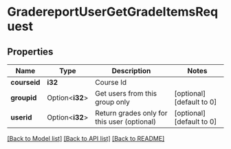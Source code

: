 # GradereportUserGetGradeItemsRequest

## Properties

Name | Type | Description | Notes
------------ | ------------- | ------------- | -------------
**courseid** | **i32** | Course Id | 
**groupid** | Option<**i32**> | Get users from this group only | [optional][default to 0]
**userid** | Option<**i32**> | Return grades only for this user (optional) | [optional][default to 0]

[[Back to Model list]](../README.md#documentation-for-models) [[Back to API list]](../README.md#documentation-for-api-endpoints) [[Back to README]](../README.md)


